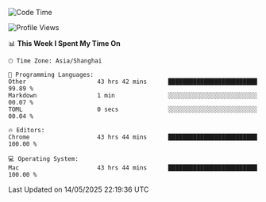 <!--START_SECTION:waka-->
![Code Time](http://img.shields.io/badge/Code%20Time-3%2C938%20hrs%2039%20mins-blue)

![Profile Views](http://img.shields.io/badge/Profile%20Views-0-blue)

📊 **This Week I Spent My Time On** 

```text
🕑︎ Time Zone: Asia/Shanghai

💬 Programming Languages: 
Other                    43 hrs 42 mins      █████████████████████████   99.89 % 
Markdown                 1 min               ░░░░░░░░░░░░░░░░░░░░░░░░░   00.07 % 
TOML                     0 secs              ░░░░░░░░░░░░░░░░░░░░░░░░░   00.04 % 

🔥 Editors: 
Chrome                   43 hrs 44 mins      █████████████████████████   100.00 % 

💻 Operating System: 
Mac                      43 hrs 44 mins      █████████████████████████   100.00 % 
```


 Last Updated on 14/05/2025 22:19:36 UTC
<!--END_SECTION:waka-->